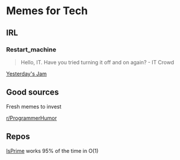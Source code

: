 # Memes for Tech



## IRL


### Restart_machine
> Hello, IT. Have you tried turning it off and on again? - IT Crowd 

[Yesterday's Jam](https://en.wikiquote.org/wiki/The_IT_Crowd) 

## Good sources

Fresh memes to invest

[r/ProgrammerHumor](https://www.reddit.com/r/ProgrammerHumor/)


## Repos

[IsPrime](https://github.com/mawerty/Is-Prime) works 95% of the time in O(1)

